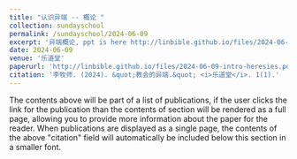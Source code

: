 ```yaml
---
title: "认识异端 -- 概论 "
collection: sundayschool
permalink: /sundayschool/2024-06-09
excerpt: '异端概论, ppt is here http://linbible.github.io/files/2024-06-09-intro-heresies-ppt.pdf'
date: 2024-06-09
venue: '乐道堂'
paperurl: 'http://linbible.github.io/files/2024-06-09-intro-heresies.pdf'
citation: '李牧师. (2024). &quot;教会的异端.&quot; <i>乐道堂</i>. 1(1).'
---
```


The contents above will be part of a list of publications, if the user clicks the link for the publication than the contents of section will be rendered as a full page, allowing you to provide more information about the paper for the reader. When publications are displayed as a single page, the contents of the above "citation" field will automatically be included below this section in a smaller font.
